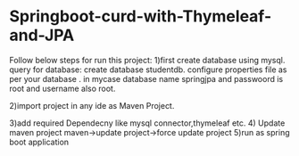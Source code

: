 # Springboot-curd-with-Thymeleaf-and-JPA
Follow below steps for run this project:
1)first create database using mysql. 
query for database:
create database studentdb.
configure properties file as per your database . in mycase database name springjpa
and passwoord is root and username also root.

2)import project in any ide as Maven Project.

3)add required Dependecny like mysql connector,thymeleaf etc.
4) Update maven project 
maven->update project->force update project
5)run as spring boot application
